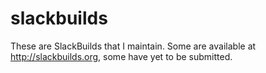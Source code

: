 slackbuilds
===========

These are SlackBuilds that I maintain. Some are available at http://slackbuilds.org, some have yet to be submitted.
